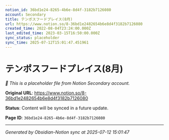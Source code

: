 ```yaml
---
notion_id: 36bd1e24-8265-4b6e-8d4f-3182b7126080
account: Secondary
title: テンポスフードプレイス(8月)
url: https://www.notion.so/8-36bd1e2482654b6e8d4f3182b7126080
created_time: 2022-08-04T23:24:00.000Z
last_edited_time: 2023-03-15T16:50:00.000Z
sync_status: placeholder
sync_time: 2025-07-12T15:01:47.451961
---
```


# テンポスフードプレイス(8月)

*🔄 This is a placeholder file from Notion Secondary account.*

**Original URL**: https://www.notion.so/8-36bd1e2482654b6e8d4f3182b7126080

**Status**: Content will be synced in a future update.

**Page ID**: `36bd1e24-8265-4b6e-8d4f-3182b7126080`

---

*Generated by Obsidian-Notion sync at 2025-07-12 15:01:47*
